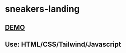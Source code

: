 # sneakers-landing

## [DEMO](https://ivanshulhan.github.io/sneakers-landing-tailwindcss/)

## Use: HTML/CSS/Tailwind/Javascript
